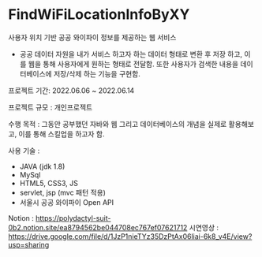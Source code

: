 # FindWiFiLocationInfoByXY

사용자 위치 기반 공공 와이파이 정보를 제공하는 웹 서비스 

- 공공 데이터 자원을 내가 서비스 하고자 하는 데이터 형태로 변환 후 저장 하고, 이를 웹을 통해 사용자에게 원하는 형태로 전달함.
또한 사용자가 검색한 내용을 데이터베이스에 저장/삭제 하는 기능을 구현함.

프로젝트 기간: 2022.06.06 ~ 2022.06.14

프로젝트 규모 : 개인프로젝트

수행 목적 : 그동안 공부했던 자바와 웹 그리고 데이터베이스의 개념을 실제로 활용해보고, 이를 통해 스킬업을 하고자 함.

사용 기술 :
- JAVA (jdk 1.8)
- MySql
- HTML5, CSS3, JS
- servlet, jsp (mvc 패턴 적용)
- 서울시 공공 와이파이 Open API

Notion : https://polydactyl-suit-0b2.notion.site/ea8794562be044708ec767ef07621712
시연영상 : https://drive.google.com/file/d/1JzP1nieTYz35DzPtAx06liai-6k8_v4E/view?usp=sharing
